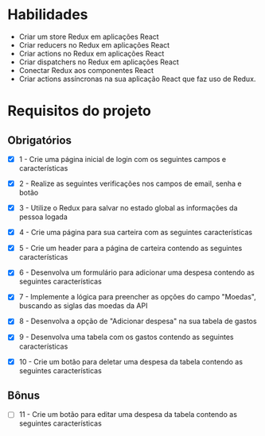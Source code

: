 # Habilidades

- Criar um store Redux em aplicações React
- Criar reducers no Redux em aplicações React
- Criar actions no Redux em aplicações React
- Criar dispatchers no Redux em aplicações React
- Conectar Redux aos componentes React
- Criar actions assíncronas na sua aplicação React que faz uso de Redux.

# Requisitos do projeto

## Obrigatórios

- [x] 1 - Crie uma página inicial de login com os seguintes campos e características

- [x] 2 - Realize as seguintes verificações nos campos de email, senha e botão

- [x] 3 - Utilize o Redux para salvar no estado global as informações da pessoa logada

- [x] 4 - Crie uma página para sua carteira com as seguintes características

- [x] 5 - Crie um header para a página de carteira contendo as seguintes características

- [x] 6 - Desenvolva um formulário para adicionar uma despesa contendo as seguintes características

- [x] 7 - Implemente a lógica para preencher as opções do campo "Moedas", buscando as siglas das moedas da API

- [x] 8 - Desenvolva a opção de "Adicionar despesa" na sua tabela de gastos

- [x] 9 - Desenvolva uma tabela com os gastos contendo as seguintes características

- [x] 10 - Crie um botão para deletar uma despesa da tabela contendo as seguintes características

## Bônus

- [ ] 11 - Crie um botão para editar uma despesa da tabela contendo as seguintes características
